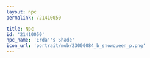 ```yaml
---
layout: npc
permalink: /21410050

title: Npc
id: '21410050'
npc_name: 'Erda''s Shade'
icon_url: 'portrait/mob/23000084_b_snowqueen_p.png'
---
```

